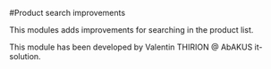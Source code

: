 #Product search improvements

This modules adds improvements for searching in the product list.

This module has been developed by Valentin THIRION @ AbAKUS it-solution.
